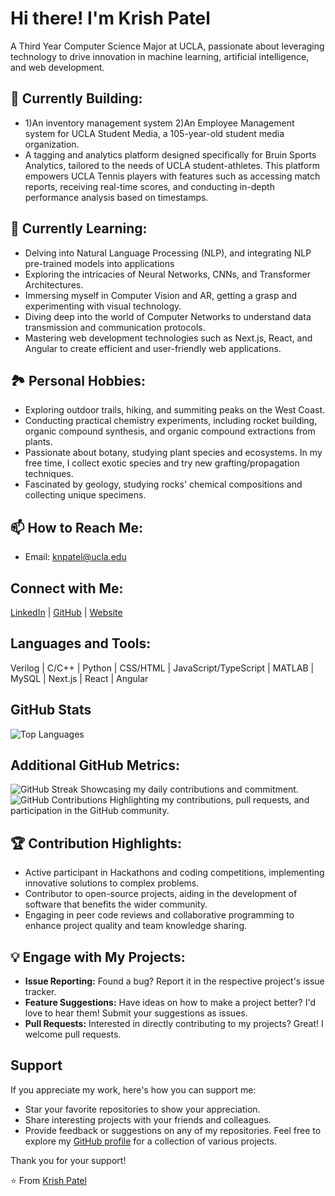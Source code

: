# Hi there! I'm Krish Patel
A Third Year Computer Science Major at UCLA, passionate about leveraging technology to drive innovation in machine learning, artificial intelligence, and web development.

## 🔭 Currently Building:
- 1)An inventory management system 2)An Employee Management system for UCLA Student Media, a 105-year-old student media organization.
- A tagging and analytics platform designed specifically for Bruin Sports Analytics, tailored to the needs of UCLA student-athletes. This platform empowers UCLA Tennis players with features such as accessing match reports, receiving real-time scores, and conducting in-depth performance analysis based on timestamps.

## 🌱 Currently Learning:
- Delving into Natural Language Processing (NLP), and integrating NLP pre-trained models into applications
- Exploring the intricacies of Neural Networks, CNNs, and Transformer Architectures.
- Immersing myself in Computer Vision and AR, getting a grasp and experimenting with visual technology.
- Diving deep into the world of Computer Networks to understand data transmission and communication protocols.
- Mastering web development technologies such as Next.js, React, and Angular to create efficient and user-friendly web applications.

## 🏞️ Personal Hobbies:
- Exploring outdoor trails, hiking, and summiting peaks on the West Coast.
- Conducting practical chemistry experiments, including rocket building, organic compound synthesis, and organic compound extractions from plants.
- Passionate about botany, studying plant species and ecosystems. In my free time, I collect exotic species and try new grafting/propagation techniques.
- Fascinated by geology, studying rocks' chemical compositions and collecting unique specimens.

## 📫 How to Reach Me:
- Email: knpatel@ucla.edu

## Connect with Me:
[LinkedIn](https://www.linkedin.com/in/krishpatel2/) | [GitHub](https://github.com/krish1925) | [Website](https://krish1925.github.io/)

## Languages and Tools:
Verilog | C/C++ | Python | CSS/HTML | JavaScript/TypeScript | MATLAB | MySQL | Next.js | React | Angular 

## GitHub Stats
![Top Languages](https://github-readme-stats.vercel.app/api/top-langs/?username=krish1925&layout=compact)

## Additional GitHub Metrics:
![GitHub Streak](https://github-readme-streak-stats.herokuapp.com/?user=krish1925)
Showcasing my daily contributions and commitment.
![GitHub Contributions](https://github-readme-stats.vercel.app/api?username=krish1925&show_icons=true)
Highlighting my contributions, pull requests, and participation in the GitHub community.

## 🏆 Contribution Highlights:
- Active participant in Hackathons and coding competitions, implementing innovative solutions to complex problems.
- Contributor to open-source projects, aiding in the development of software that benefits the wider community.
- Engaging in peer code reviews and collaborative programming to enhance project quality and team knowledge sharing.

## 💡 Engage with My Projects:
- **Issue Reporting:** Found a bug? Report it in the respective project's issue tracker.
- **Feature Suggestions:** Have ideas on how to make a project better? I'd love to hear them! Submit your suggestions as issues.
- **Pull Requests:** Interested in directly contributing to my projects? Great! I welcome pull requests.

## Support
If you appreciate my work, here's how you can support me:
- Star your favorite repositories to show your appreciation.
- Share interesting projects with your friends and colleagues.
- Provide feedback or suggestions on any of my repositories.
Feel free to explore my [GitHub profile](https://github.com/krish1925) for a collection of various projects.

Thank you for your support! 

⭐️ From [Krish Patel](https://krish1925.github.io/)
